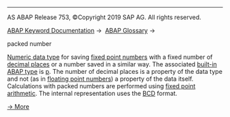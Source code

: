   

* * *

AS ABAP Release 753, ©Copyright 2019 SAP AG. All rights reserved.

[ABAP Keyword Documentation](javascript:call_link\('abenabap.htm'\)) →  [ABAP Glossary](javascript:call_link\('abenabap_glossary.htm'\)) → 

packed number

[Numeric data type](javascript:call_link\('abennumeric_data_type_glosry.htm'\) "Glossary Entry") for saving [fixed point numbers](javascript:call_link\('abenfixed_point_number_glosry.htm'\) "Glossary Entry") with a fixed number of [decimal places](javascript:call_link\('abenfractional_portion_glosry.htm'\) "Glossary Entry") or a number saved in a similar way. The associated [built-in ABAP type](javascript:call_link\('abenpredefined_abap_type_glosry.htm'\) "Glossary Entry") is [p](javascript:call_link\('abenbuiltin_types_numeric.htm'\)). The number of decimal places is a property of the data type and not (as in [floating point numbers](javascript:call_link\('abenfloating_point_number_2_glosry.htm'\) "Glossary Entry")) a property of the data itself. Calculations with packed numbers are performed using [fixed point arithmetic](javascript:call_link\('abenfixed_point_arithmetic_glosry.htm'\) "Glossary Entry"). The internal representation uses the [BCD](javascript:call_link\('abenbcd_glosry.htm'\) "Glossary Entry") format.

[→ More](javascript:call_link\('abennumber_types.htm'\))